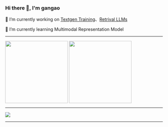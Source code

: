 ### Hi there 👋, I'm gangao

  🔭 I’m currently working on [Textgen Training](https://github.com/iGangao/ContinueTrainingGPT2)、[Retrival LLMs](https:github.com/iGangao/QAsystem)
  
  🌱 I’m currently learning Multimodal Representation Model
<!--
**iGangao/iGangao** is a ✨ _special_ ✨ repository because its `README.md` (this file) appears on your GitHub profile.

Here are some ideas to get you started:

- 🔭 I’m currently working on ...
- 🌱 I’m currently learning ...
- 👯 I’m looking to collaborate on ...
- 🤔 I’m looking for help with ...
- 💬 Ask me about ...
- 📫 How to reach me: ...
- 😄 Pronouns: ...
- ⚡ Fun fact: ...
-->

---

<div>
<img height=200px align="center" src="https://github-readme-stats.vercel.app/api?username=iGangao&show_icons=true&title_color=fff&icon_color=79ff97&text_color=9f9f9f&bg_color=151515" />
<img height=200px align="center" src="https://github-readme-stats-git-masterrstaa-rickstaa.vercel.app/api/top-langs/?username=iGangao&show_icons=true&title_color=fff&icon_color=79ff97&text_color=9f9f9f&bg_color=151515" />
</div>

---

![](https://komarev.com/ghpvc/?username=iGangao&style=for-the-badge)

--- 
